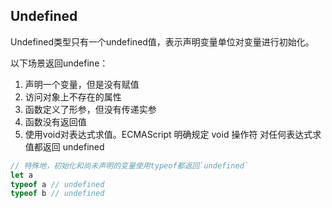 
## Undefined
Undefined类型只有一个undefined值，表示声明变量单位对变量进行初始化。

以下场景返回undefine：
1. 声明一个变量，但是没有赋值
2. 访问对象上不存在的属性
3. 函数定义了形参，但没有传递实参
4. 函数没有返回值
5. 使用void对表达式求值。ECMAScript 明确规定 void 操作符 对任何表达式求值都返回 undefined 


```js
// 特殊地，初始化和尚未声明的变量使用typeof都返回`undefined`
let a
typeof a // undefined
typeof b // undefined
```